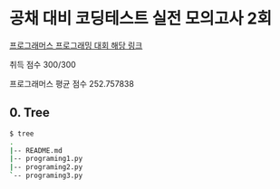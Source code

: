 # 공채 대비 코딩테스트 실전 모의고사 2회

[프로그래머스 프로그래밍 대회 해당 링크](https://programmers.co.kr/competitions/92/%EA%B3%B5%EC%B1%84-%EB%8C%80%EB%B9%84-%EC%BD%94%EB%94%A9%ED%85%8C%EC%8A%A4%ED%8A%B8-%EC%8B%A4%EC%A0%84-%EB%AA%A8%EC%9D%98%EA%B3%A0%EC%82%AC-2%ED%9A%8C)

취득 점수 300/300

프로그래머스 평균 점수 252.757838



## 0. Tree

```bash
$ tree
.
|-- README.md
|-- programing1.py
|-- programing2.py
`-- programing3.py
```

